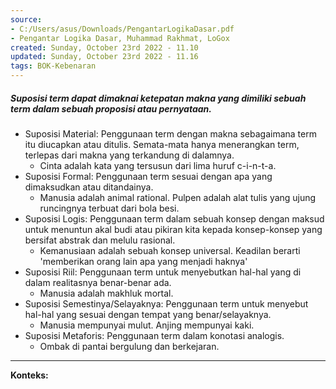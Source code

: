 ```yaml
---
source:
- C:/Users/asus/Downloads/PengantarLogikaDasar.pdf
- Pengantar Logika Dasar, Muhammad Rakhmat, LoGox 
created: Sunday, October 23rd 2022 - 11.10
updated: Sunday, October 23rd 2022 - 11.16
tags: BOK-Kebenaran
---
```


##### Suposisi term dapat dimaknai ketepatan makna yang dimiliki sebuah term dalam sebuah proposisi atau pernyataan.

-   Suposisi Material: Penggunaan term dengan makna sebagaimana term itu diucapkan atau ditulis. Semata-mata hanya menerangkan term, terlepas dari makna yang terkandung di dalamnya.
	-   Cinta adalah kata yang tersusun dari lima huruf c-i-n-t-a.
-   Suposisi Formal: Penggunaan term sesuai dengan apa yang dimaksudkan atau ditandainya. 
	-   Manusia adalah animal rational. Pulpen adalah alat tulis yang ujung runcingnya terbuat dari bola besi.
-   Suposisi Logis: Penggunaan term dalam sebuah konsep dengan maksud untuk menuntun akal budi atau pikiran kita kepada konsep-konsep yang bersifat abstrak dan melulu rasional.
	-   Kemanusiaan adalah sebuah konsep universal. Keadilan berarti 'memberikan orang lain apa yang menjadi haknya'
-   Suposisi Riil: Penggunaan term untuk menyebutkan hal-hal yang di dalam realitasnya benar-benar ada.
	-   Manusia adalah makhluk mortal.
-   Suposisi Semestinya/Selayaknya: Penggunaan term untuk menyebut hal-hal yang sesuai dengan tempat yang benar/selayaknya.
	-   Manusia mempunyai mulut. Anjing mempunyai kaki.
-   Suposisi Metaforis: Penggunaan term dalam konotasi analogis.
	-   Ombak di pantai bergulung dan berkejaran.

---
**Konteks:** 